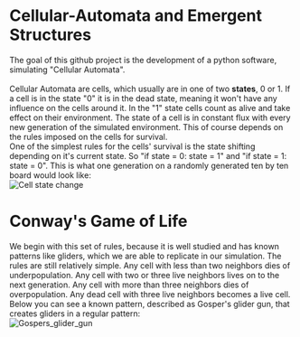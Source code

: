 # Cellular-Automata and Emergent Structures
The goal of this github project is the development of a python software, simulating "Cellular Automata".<br/><br/>
Cellular Automata are cells, which usually are in one of two **states**, 0 or 1. If a cell is in the state "0" it is in the dead state, meaning it won't have any influence on the cells around it. In the "1" state cells count as alive and take effect on their environment. The state of a cell is in constant flux with every new generation of the simulated environment. This of course depends on the rules imposed on the cells for survival.<br/>
One of the simplest rules for the cells' survival is the state shifting depending on it's current state. So "if state = 0: state = 1" and "if state = 1: state = 0".
This is what one generation on a randomly generated ten by ten board would look like:<br/>
![Cell state change](https://github.com/sekkurocode/Cellular-Automata/assets/119047235/bc2db8f4-dd17-4b28-bae5-cf3a1b29dcb1)


# Conway's Game of Life
We begin with this set of rules, because it is well studied and has known patterns like gliders, which we are able to replicate in our simulation.
The rules are still relatively simple. Any cell with less than two neighbors dies of underpopulation. Any cell with two or three live neighbors lives on to the next generation. Any cell with more than three neighbors dies of overpopulation. Any dead cell with three live neighbors becomes a live cell.<br/>
Below you can see a known pattern, described as Gosper's glider gun, that creates gliders in a regular pattern:<br/>
![Gospers_glider_gun](https://github.com/sekkurocode/Cellular-Automata/assets/119047235/81cd2731-14f0-4f80-906c-382c1ce6aa6b)
